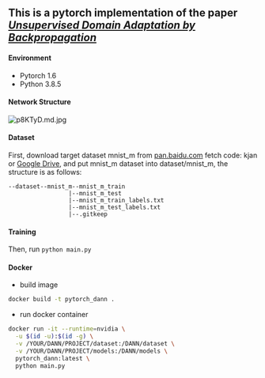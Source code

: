 ## This is a pytorch implementation of the paper *[Unsupervised Domain Adaptation by Backpropagation](http://sites.skoltech.ru/compvision/projects/grl/)*


#### Environment
- Pytorch 1.6
- Python 3.8.5

#### Network Structure


![p8KTyD.md.jpg](https://s1.ax1x.com/2018/01/12/p8KTyD.md.jpg)

#### Dataset

First, download target dataset mnist_m from [pan.baidu.com](https://pan.baidu.com/s/1pXaMkVsQf_yUT51SeYh27g) fetch code: kjan or [Google Drive](https://drive.google.com/open?id=0B_tExHiYS-0veklUZHFYT19KYjg), and put mnist_m dataset into dataset/mnist_m, the structure is as follows:

```
--dataset--mnist_m--mnist_m_train
                 |--mnist_m_test
                 |--mnist_m_train_labels.txt
                 |--mnist_m_test_labels.txt
                 |--.gitkeep

```

#### Training

Then, run `python main.py`


#### Docker

- build image

```bash
docker build -t pytorch_dann .
```

- run docker container

```bash
docker run -it --runtime=nvidia \
  -u $(id -u):$(id -g) \
  -v /YOUR/DANN/PROJECT/dataset:/DANN/dataset \
  -v /YOUR/DANN/PROJECT/models:/DANN/models \
  pytorch_dann:latest \
  python main.py

```

